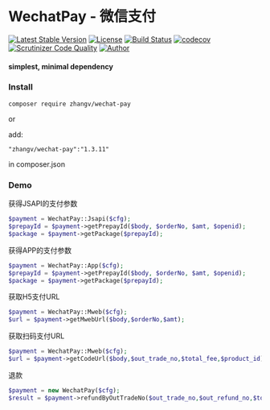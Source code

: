 # WechatPay - 微信支付
[![Latest Stable Version](https://poser.pugx.org/zhangv/wechat-pay/v/stable)](https://packagist.org/packages/zhangv/wechat-pay)
[![License](https://poser.pugx.org/zhangv/wechat-pay/license)](https://packagist.org/packages/zhangv/wechat-pay)
[![Build Status](https://travis-ci.org/zhangv/wechat-pay.svg?branch=master)](https://travis-ci.org/zhangv/wechat-pay)
[![codecov](https://codecov.io/gh/zhangv/wechat-pay/branch/master/graph/badge.svg)](https://codecov.io/gh/zhangv/wechat-pay)
[![Scrutinizer Code Quality](https://scrutinizer-ci.com/g/zhangv/wechat-pay/badges/quality-score.png?b=master)](https://scrutinizer-ci.com/g/zhangv/wechat-pay/?branch=master)
[![Author](https://img.shields.io/badge/author-zhangv-green.svg)](https://zhangv.com)

#### simplest, minimal dependency

### Install
```
composer require zhangv/wechat-pay
```
or

add:

```
"zhangv/wechat-pay":"1.3.11"
```
in composer.json

### Demo

获得JSAPI的支付参数
```php
$payment = WechatPay::Jsapi($cfg);
$prepayId = $payment->getPrepayId($body, $orderNo, $amt, $openid);
$package = $payment->getPackage($prepayId);

```

获得APP的支付参数
```php
$payment = WechatPay::App($cfg);
$prepayId = $payment->getPrepayId($body, $orderNo, $amt, $openid);
$package = $payment->getPackage($prepayId);

```

获取H5支付URL
```php
$payment = WechatPay::Mweb($cfg);
$url = $payment->getMwebUrl($body,$orderNo,$amt);

```

获取扫码支付URL
```php
$payment = WechatPay::Mweb($cfg);
$url = $payment->getCodeUrl($body,$out_trade_no,$total_fee,$product_id);

```

退款
```php
$payment = new WechatPay($cfg);
$result = $payment->refundByOutTradeNo($out_trade_no,$out_refund_no,$total_fee,$refund_fee);

```
